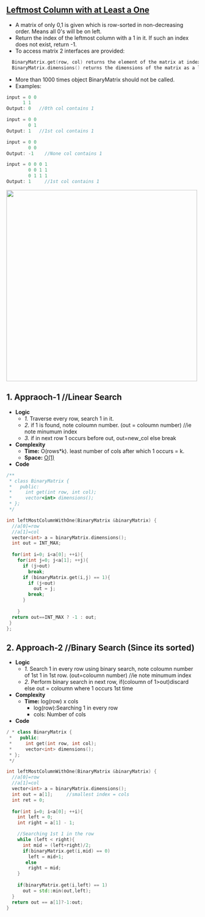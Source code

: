 ## [Leftmost Column with at Least a One](https://leetcode.com/problems/leftmost-column-with-at-least-a-one/)
- A matrix of only 0,1 is given which is row-sorted in non-decreasing order. Means all 0's will be on left.
- Return the index of the leftmost column with a 1 in it. If such an index does not exist, return -1.
- To access matrix 2 interfaces are provided:
```c
  BinaryMatrix.get(row, col) returns the element of the matrix at index (row, col).
  BinaryMatrix.dimensions() returns the dimensions of the matrix as a list of 2 elements [rows, cols].
```
- More than 1000 times object BinaryMatrix should not be called.
- Examples:
```c
input = 0 0
      1 1      
Output: 0   //0th col contains 1

input = 0 0
        0 1
Output: 1   //1st col contains 1

input = 0 0
        0 0
Output: -1    //None col contains 1

input = 0 0 0 1
        0 0 1 1
        0 1 1 1
Output: 1     //1st col contains 1
```

<img src="https://leetcode.com/problems/leftmost-column-with-at-least-a-one/Figures/10012/linear_search.png" width=500 />

## 1. Appraoch-1        //Linear Search
- **Logic**
  - *1.* Traverse every row, search 1 in it.
  - *2.* if 1 is found, note coloumn number. (out = coloumn number)  //ie note minumum index
  - *3.* if in next row 1 occurs before out, out=new_col else break
- **Complexity**
  - **Time:** O(rows*k). least number of cols after which 1 occurs = k.
  - **Space:** [O(1)](/DS_Questions/README.md)
- **Code**
```c++
/**
 * class BinaryMatrix {
 *   public:
 *     int get(int row, int col);
 *     vector<int> dimensions();
 * };
 */

int leftMostColumnWithOne(BinaryMatrix &binaryMatrix) {
  //a[0]=row
  //a[1]=col
  vector<int> a = binaryMatrix.dimensions();
  int out = INT_MAX;
        
  for(int i=0; i<a[0]; ++i){
    for(int j=0; j<a[1]; ++j){
      if (j>out)
        break;
      if (binaryMatrix.get(i,j) == 1){
        if (j<out)
          out = j;                    
        break;
      }
                
    }
  return out==INT_MAX ? -1 : out;
 }
};
```

## 2. Approach-2      //Binary Search (Since its sorted)
- **Logic**
  - *1.* Search 1 in every row using binary search, note coloumn number of 1st 1 in 1st row. (out=coloumn number) //ie note minumum index
  - *2.* Perform binary search in next row, if(coloumn of 1>out)discard else out = coloumn where 1 occurs 1st time
- **Complexity**
  - **Time:** log(row) x cols
    - log(row):Searching 1 in every row
    - cols: Number of cols
- **Code**
```c++
/ * class BinaryMatrix {
 *   public:
 *     int get(int row, int col);
 *     vector<int> dimensions();
 * };
 */

int leftMostColumnWithOne(BinaryMatrix &binaryMatrix) {
  //a[0]=row
  //a[1]=col
  vector<int> a = binaryMatrix.dimensions();
  int out = a[1];     //smallest index = cols
  int ret = 0;
        
  for(int i=0; i<a[0]; ++i){
    int left = 0;
    int right = a[1] - 1;

    //Searching 1st 1 in the row
    while (left < right){
      int mid = (left+right)/2;
      if(binaryMatrix.get(i,mid) == 0)
        left = mid+1;
       else
        right = mid;
    }
            
    if(binaryMatrix.get(i,left) == 1)
      out = std::min(out,left);
  }
  return out == a[1]?-1:out;
}
```
